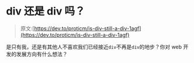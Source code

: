 # div 还是 div 吗？

> 原文:[https://dev.to/proticm/is-div-still-a-div-1agf](https://dev.to/proticm/is-div-still-a-div-1agf)

是只有我，还是有其他人不喜欢我们已经接近`div`不再是`div`的地步？你对 web 开发的发展方向有什么想法？
